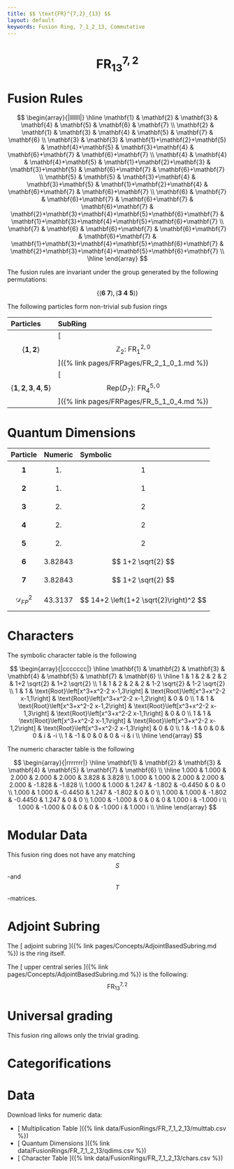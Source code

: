 ```yaml
---
title: $$ \text{FR}^{7,2}_{13} $$
layout: default
keywords: Fusion Ring, 7_1_2_13, Commutative
---
```

# $$ \text{FR}^{7,2}_{13} $$


# Fusion Rules

$$
\begin{array}{|lllllll|}
\hline
 \mathbf{1} & \mathbf{2} & \mathbf{3} & \mathbf{4} & \mathbf{5} & \mathbf{6} & \mathbf{7} \\
 \mathbf{2} & \mathbf{1} & \mathbf{3} & \mathbf{4} & \mathbf{5} & \mathbf{7} & \mathbf{6} \\
 \mathbf{3} & \mathbf{3} & \mathbf{1}+\mathbf{2}+\mathbf{5} & \mathbf{4}+\mathbf{5} & \mathbf{3}+\mathbf{4} & \mathbf{6}+\mathbf{7} & \mathbf{6}+\mathbf{7} \\
 \mathbf{4} & \mathbf{4} & \mathbf{4}+\mathbf{5} & \mathbf{1}+\mathbf{2}+\mathbf{3} & \mathbf{3}+\mathbf{5} & \mathbf{6}+\mathbf{7} & \mathbf{6}+\mathbf{7} \\
 \mathbf{5} & \mathbf{5} & \mathbf{3}+\mathbf{4} & \mathbf{3}+\mathbf{5} & \mathbf{1}+\mathbf{2}+\mathbf{4} & \mathbf{6}+\mathbf{7} & \mathbf{6}+\mathbf{7} \\
 \mathbf{6} & \mathbf{7} & \mathbf{6}+\mathbf{7} & \mathbf{6}+\mathbf{7} & \mathbf{6}+\mathbf{7} & \mathbf{2}+\mathbf{3}+\mathbf{4}+\mathbf{5}+\mathbf{6}+\mathbf{7} & \mathbf{1}+\mathbf{3}+\mathbf{4}+\mathbf{5}+\mathbf{6}+\mathbf{7} \\
 \mathbf{7} & \mathbf{6} & \mathbf{6}+\mathbf{7} & \mathbf{6}+\mathbf{7} & \mathbf{6}+\mathbf{7} & \mathbf{1}+\mathbf{3}+\mathbf{4}+\mathbf{5}+\mathbf{6}+\mathbf{7} & \mathbf{2}+\mathbf{3}+\mathbf{4}+\mathbf{5}+\mathbf{6}+\mathbf{7} \\
\hline
\end{array}
$$


The fusion rules are invariant under the group generated by the following permutations:

$$ \{(\mathbf{6} \  \mathbf{7}), (\mathbf{3} \  \mathbf{4} \  \mathbf{5})\} $$


The following particles form non-trivial sub fusion rings

| Particles | SubRing |
| :------ | :------ |
| $$ \{\mathbf{1},\mathbf{2}\} $$ | [ $$ \mathbb{Z}_2:\ \text{FR}^{2,0}_{1} $$ ]({% link pages/FRPages/FR_2_1_0_1.md %}) |
| $$ \{\mathbf{1},\mathbf{2},\mathbf{3},\mathbf{4},\mathbf{5}\} $$ | [ $$ \left.\text{Rep(}D_7\right):\ \text{FR}^{5,0}_{4} $$ ]({% link pages/FRPages/FR_5_1_0_4.md %}) |

# Quantum Dimensions

| Particle | Numeric | Symbolic |
| :------ | :------ | :------ |
| $$ \mathbf{1} $$ | $$ 1. $$ | $$ 1 $$ |
| $$ \mathbf{2} $$ | $$ 1. $$ | $$ 1 $$ |
| $$ \mathbf{3} $$ | $$ 2. $$ | $$ 2 $$ |
| $$ \mathbf{4} $$ | $$ 2. $$ | $$ 2 $$ |
| $$ \mathbf{5} $$ | $$ 2. $$ | $$ 2 $$ |
| $$ \mathbf{6} $$ | $$ 3.82843 $$ | $$ 1+2 \sqrt{2} $$ |
| $$ \mathbf{7} $$ | $$ 3.82843 $$ | $$ 1+2 \sqrt{2} $$ |
| $$ \mathcal{D}_{FP}^2 $$ | $$ 43.3137 $$ | $$ 14+2 \left(1+2 \sqrt{2}\right)^2 $$ |

# Characters

The symbolic character table is the following

$$
\begin{array}{|ccccccc|}
\hline
 \mathbf{1} & \mathbf{2} & \mathbf{3} & \mathbf{4} & \mathbf{5} & \mathbf{7} & \mathbf{6} \\
\hline
 1 & 1 & 2 & 2 & 2 & 1+2 \sqrt{2} & 1+2 \sqrt{2} \\
 1 & 1 & 2 & 2 & 2 & 1-2 \sqrt{2} & 1-2 \sqrt{2} \\
 1 & 1 & \text{Root}\left[x^3+x^2-2 x-1,3\right] & \text{Root}\left[x^3+x^2-2 x-1,1\right] & \text{Root}\left[x^3+x^2-2 x-1,2\right] & 0 & 0 \\
 1 & 1 & \text{Root}\left[x^3+x^2-2 x-1,2\right] & \text{Root}\left[x^3+x^2-2 x-1,3\right] & \text{Root}\left[x^3+x^2-2 x-1,1\right] & 0 & 0 \\
 1 & 1 & \text{Root}\left[x^3+x^2-2 x-1,1\right] & \text{Root}\left[x^3+x^2-2 x-1,2\right] & \text{Root}\left[x^3+x^2-2 x-1,3\right] & 0 & 0 \\
 1 & -1 & 0 & 0 & 0 & i & -i \\
 1 & -1 & 0 & 0 & 0 & -i & i \\
\hline
\end{array}
$$

The numeric character table is the following

$$
\begin{array}{|rrrrrrr|}
\hline
 \mathbf{1} & \mathbf{2} & \mathbf{3} & \mathbf{4} & \mathbf{5} & \mathbf{7} & \mathbf{6} \\
\hline
 1.000 & 1.000 & 2.000 & 2.000 & 2.000 & 3.828 & 3.828 \\
 1.000 & 1.000 & 2.000 & 2.000 & 2.000 & -1.828 & -1.828 \\
 1.000 & 1.000 & 1.247 & -1.802 & -0.4450 & 0 & 0 \\
 1.000 & 1.000 & -0.4450 & 1.247 & -1.802 & 0 & 0 \\
 1.000 & 1.000 & -1.802 & -0.4450 & 1.247 & 0 & 0 \\
 1.000 & -1.000 & 0 & 0 & 0 & 1.000 i & -1.000 i \\
 1.000 & -1.000 & 0 & 0 & 0 & -1.000 i & 1.000 i \\
\hline
\end{array}
$$

# Modular Data

This fusion ring does not have any matching $$ S $$-and $$ T $$-matrices.

# Adjoint Subring

The [ adjoint subring ]({% link pages/Concepts/AdjointBasedSubring.md %}) is the ring itself.

The [ upper central series ]({% link pages/Concepts/AdjointBasedSubring.md %}) is the following:
$$ \text{FR}^{7,2}_{13} $$

# Universal grading

This fusion ring allows only the trivial grading.

# Categorifications



# Data

Download links for numeric data:

* [ Multiplication Table ]({% link data/FusionRings/FR_7_1_2_13/multtab.csv %})
* [ Quantum Dimensions ]({% link data/FusionRings/FR_7_1_2_13/qdims.csv %})
* [ Character Table ]({% link data/FusionRings/FR_7_1_2_13/chars.csv %})
